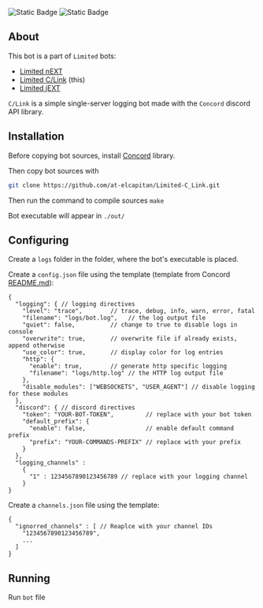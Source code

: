 ![Static Badge](https://img.shields.io/badge/Language-C-lightgrey) ![Static Badge](https://img.shields.io/badge/Library-Concord-purple)

## About

This bot is a part of `Limited` bots:
- [Limited nEXT](https://github.com/at-elcapitan/Limited_Py)
- [Limited C/Link](https://github.com/at-elcapitan/Limited-C_Link) (this)
- [Limited jEXT](https://github.com/at-elcapitan/AT-Limited_jEXT)

`C/Link` is a simple single-server logging bot made with the `Concord` discord API library.

## Installation

Before copying bot sources, install [Concord](https://github.com/Cogmasters/concord) library.

Then copy bot sources with
``` bash
git clone https://github.com/at-elcapitan/Limited-C_Link.git
```

Then run the command to compile sources
``` make ```

Bot executable will appear in `./out/`

## Configuring

Create a `logs` folder in the folder, where the bot's executable is placed.

Create a `config.json` file using the template (template from Concord [README.md](https://github.com/Cogmasters/concord#configuring-concord)):

```
{
  "logging": { // logging directives
    "level": "trace",        // trace, debug, info, warn, error, fatal
    "filename": "logs/bot.log",   // the log output file
    "quiet": false,          // change to true to disable logs in console
    "overwrite": true,       // overwrite file if already exists, append otherwise
    "use_color": true,       // display color for log entries
    "http": {
      "enable": true,        // generate http specific logging
      "filename": "logs/http.log" // the HTTP log output file
    },
    "disable_modules": ["WEBSOCKETS", "USER_AGENT"] // disable logging for these modules
  },
  "discord": { // discord directives
    "token": "YOUR-BOT-TOKEN",         // replace with your bot token
    "default_prefix": {                 
      "enable": false,                 // enable default command prefix
      "prefix": "YOUR-COMMANDS-PREFIX" // replace with your prefix
    }
  },
  "logging_channels" :
    {
      "1" : 1234567890123456789 // replace with your logging channel
    }
}
```

Create a `channels.json` file using the template:
```
{
  "ignorred_channels" : [ // Reaplce with your channel IDs
    "1234567890123456789", 
    ...
  ]
}
```

## Running

Run `bot` file
